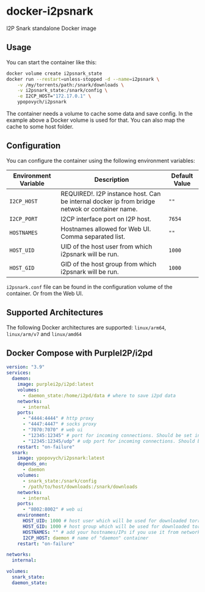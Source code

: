 # docker-i2psnark
I2P Snark standalone Docker image

## Usage

You can start the container like this:

```bash
docker volume create i2psnark_state
docker run --restart=unless-stopped -d --name=i2psnark \
    -v /my/torrents/path:/snark/downloads \
    -v i2psnark_state:/snark/config \
    -e I2CP_HOST="172.17.0.1" \
    ypopovych/i2psnark
```

The container needs a volume to cache some data and save config. In the example above a Docker volume is used for that. You can also map the cache to some host folder.

## Configuration

You can configure the container using the following environment variables:

| Environment Variable  | Description | Default Value |
| ------------- | ------------- | ------------- |
| `I2CP_HOST`   | REQUIRED!. I2P instance host. Can be internal docker ip from bridge netwok or container name. | `""` |
| `I2CP_PORT`   | I2CP interface port on I2P host.  | `7654` |
| `HOSTNAMES`   | Hostnames allowed for Web UI. Comma separated list. | `""` |
| `HOST_UID`    | UID of the host user from which i2psnark will be run. | `1000` |
| `HOST_GID`    | GID of the host group from which i2psnark will be run.  | `1000` |

`i2psnark.conf` file can be found in the configuration volume of the container. Or from the Web UI.

## Supported Architectures

The following Docker architectures are supported: `linux/arm64`, `linux/arm/v7` and `linux/amd64`

## Docker Compose with PurpleI2P/i2pd

```yml
version: "3.9"
services:
  daemon:
    image: purplei2p/i2pd:latest
    volumes:
      - daemon_state:/home/i2pd/data # where to save i2pd data
    networks:
      - internal
    ports:
      - "4444:4444" # http proxy
      - "4447:4447" # socks proxy
      - "7070:7070" # web ui
      - "12345:12345" # port for incoming connections. Should be set in i2pd.conf file
      - "12345:12345/udp" # udp port for incoming connections. Should be set in i2pd.conf file
    restart: "on-failure"
  snark:
    image: ypopovych/i2psnark:latest
    depends_on:
      - daemon
    volumes:
      - snark_state:/snark/config
      - /path/to/host/downloads:/snark/downloads
    networks:
      - internal
    ports:
      - "8002:8002" # web ui
    environment:
      HOST_UID: 1000 # host user which will be used for downloaded torrent files
      HOST_GID: 1000 # host group which will be used for downloaded torrent files
      HOSTNAMES: "" # add your hostnames/IPs if you use it from network (not a localhost)
      I2CP_HOST: daemon # name of "daemon" container
    restart: "on-failure"

networks:
  internal:

volumes:
  snark_state:
  daemon_state:
```
